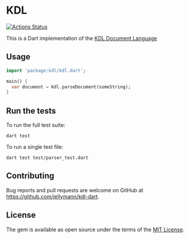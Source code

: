 # KDL

[![Actions Status](https://github.com/jellymann/kdl-dart/workflows/Dart/badge.svg)](https://github.com/jellymann/kdl-dart/actions)

This is a Dart implementation of the [KDL Document Language](https://kdl.dev)

## Usage

```dart
import 'package:kdl/kdl.dart';

main() {
  var document = Kdl.parseDocument(someString);
}
```

## Run the tests

To run the full test suite:

```
dart test
```

To run a single test file:

```
dart test test/parser_test.dart
```

## Contributing

Bug reports and pull requests are welcome on GitHub at https://github.com/jellymann/kdl-dart.


## License

The gem is available as open source under the terms of the [MIT License](https://opensource.org/licenses/MIT).
